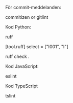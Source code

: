 För commit-meddelanden:

commitizen or gitlint

Kod Python:

ruff

[tool.ruff]
select = ["I001", "I"]

ruff check .

Kod JavaScript:

eslint

Kod TypeScript

tslint
